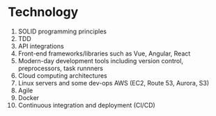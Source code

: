 # Technology
1. SOLID programming principles
2. TDD
3. API integrations
4. Front-end frameworks/libraries such as Vue, Angular, React
5. Modern-day development tools including version control, preprocessors, task runnners
6. Cloud computing architectures
7. Linux servers and some dev-ops AWS (EC2, Route 53, Aurora, S3)
8. Agile
9. Docker
10. Continuous integration and deployment (CI/CD)
